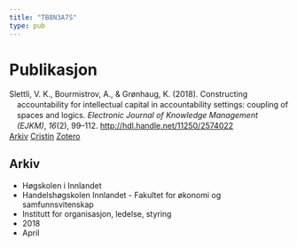 ```yaml
---
title: "TB8N3A7S"
type: pub
---
```

<h1>Publikasjon</h1>
<article id="csl-bib-container-TB8N3A7S" class="csl-bib-container">
  <div class="csl-bib-body" style="line-height: 1.35; padding-left: 1em; text-indent:-1em;">
  <div class="csl-entry">Slettli, V. K., Bourmistrov, A., &amp; Gr&#xF8;nhaug, K. (2018). Constructing accountability for intellectual capital in accountability settings: coupling of spaces and logics. <i>Electronic Journal of Knowledge Management (EJKM)</i>, <i>16</i>(2), 99&#x2013;112. <a href="http://hdl.handle.net/11250/2574022">http://hdl.handle.net/11250/2574022</a></div>
</div>
  <div class="csl-bib-buttons">
    <a href="#taxonomy-article-TB8N3A7S" class="csl-bib-button">Arkiv</a>
    <a href alt="Cristin URL" class="csl-bib-button">Cristin</a>
    <a href alt="Zotero URL" class="csl-bib-button">Zotero</a>
  </div>
  <div id="csl-bib-meta-container-TB8N3A7S"></div>
</article>
<div id="csl-bib-meta-TB8N3A7S" class="csl-bib-meta">
  <article id="taxonomy-article-TB8N3A7S" class="taxonomy-article">
    <h1>Arkiv</h1>
    <ul>
      <li>Høgskolen i Innlandet</li>
      <li>Handelshøgskolen Innlandet - Fakultet for økonomi og samfunnsvitenskap</li>
      <li>Institutt for organisasjon, ledelse, styring</li>
      <li>2018</li>
      <li>April</li>
    </ul>
  </article>
</div>
